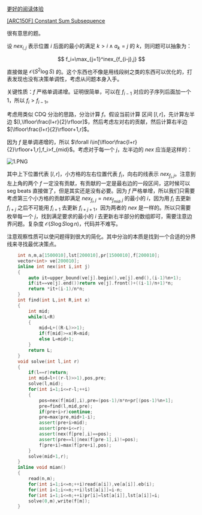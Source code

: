[更好的阅读体验](https://www.cnblogs.com/WrongAnswer90-home/p/17946736)

[[ARC150F] Constant Sum Subsequence](https://www.luogu.com.cn/problem/AT_arc150_f)

很有意思的题。

设 $nex_{i,j}$ 表示位置 $i$ 后面的最小的满足 $k>i\wedge a_k=j$ 的 $k$，则问题可以抽象为：

$$
f_i=\max_{j=1}^inex_{f_{i-j},j}
$$

直接做是 $\mathcal O(S^2\log S)$ 的。这个东西也不像是用线段树之类的东西可以优化的，打表发现也没有决策单调性，考虑从问题本身入手。

关键性质：$f$ 严格单调递增。证明很简单，可以在 $f_{i-1}$ 对应的子序列后面加一个 $1$，所以 $f_i>f_{i-1}$。

考虑用类似 CDQ 分治的思路，分治计算 $f$。假设当前计算 区间 $[l,r]$，先计算左半边 $[l,\lfloor\frac{l+r}{2}\rfloor]$，然后考虑左对右的贡献，然后计算右半边 $[\lfloor\frac{l+r}{2}\rfloor+1,r]$。

因为 $f$ 是单调递增的，所以 $\forall i\in[\lfloor\frac{l+r}{2}\rfloor+1,r],f_i>f_{mid}$。考虑对于每一个 $j$，左半边的 $nex$ 应当是这样的：

![1.PNG](https://s2.loli.net/2024/01/05/16uNIzcHfyY9ZSK.png)

其中上下位置代表 $[l,r]$，小方格的左右位置代表 $f_i$，向右的线表示 $nex_{f_i,j}$。注意到左上角的两个 $f$ 一定没有贡献，有贡献的一定是最右边的一段区间，这时候可以 seg beats 直接做了，但是其实还是没有必要。因为 $f$ 严格单增，所以我们只需要考虑第三个小方格的贡献即满足 $nex_{f_i,j}=nex_{f_{mid},j}$ 的最小的 $i$，因为用 $f_i$ 去更新 $f_{i+j}$ 之后不可能用 $f_{i+1}$ 去更新 $f_{i+j+1}$，因为两者的 $nex$ 是一样的。所以只需要枚举每一个 $j$，找到满足要求的最小的 $i$ 去更新右半部分的数组即可，需要注意边界问题。复杂度 $\mathcal O(S\log S\log n)$，代码并不难写。

注意观察性质可以使问题得到很大的简化。其中分治的本质是找到一个合适的分界线来寻找最优决策点。

```cpp
	int n,m,a[1500010],lst[200010],pr[1500010],f[200010];
	vector<int> ve[200010];
	inline int nex(int i,int j)
	{
		auto it=upper_bound(ve[j].begin(),ve[j].end(),(i-1)%n+1);
		if(it==ve[j].end())return ve[j].front()+((i-1)/n+1)*n;
		return *it+(i-1)/n*n;
	}
	int find(int L,int R,int x)
	{
		int mid;
		while(L<R)
		{
			mid=L+((R-L)>>1);
			if(f[mid]>=x)R=mid;
			else L=mid+1;
		}
		return L;
	}
	void solve(int l,int r)
	{
		if(l==r)return;
		int mid=l+((r-l)>>1),pos,pre;
		solve(l,mid);
		for(int i=1;i<=r-l;++i)
		{
			pos=nex(f[mid],i),pre=(pos-1)/n*n+pr[(pos-1)%n+1];
			pre=find(l,mid,pre);
			if(pre+i>r)continue;
			pre=max(pre,mid+1-i);
			assert(pre+i>mid);
			assert(pre+i<=r);
			assert(nex(f[pre],i)==pos);
			assert(pre==l||nex(f[pre-1],i)!=pos);
			f[pre+i]=max(f[pre+i],pos);
		}
		solve(mid+1,r);
	}
	inline void mian()
	{
		read(n,m);
		for(int i=1;i<=n;++i)read(a[i]),ve[a[i]].eb(i);
		for(int i=1;i<=n;++i)lst[a[i]]=i-n;
		for(int i=1;i<=n;++i)pr[i]=lst[a[i]],lst[a[i]]=i;
		solve(0,m),write(f[m]);
	}
```